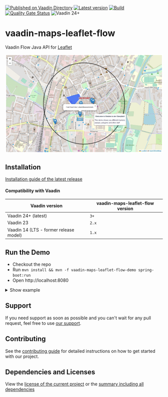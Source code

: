 [![Published on Vaadin Directory](https://img.shields.io/badge/Vaadin%20Directory-published-00b4f0?logo=vaadin)](https://vaadin.com/directory/component/leafletmap-for-vaadin)
[![Latest version](https://img.shields.io/maven-central/v/com.xdev-software/vaadin-maps-leaflet-flow?logo=apache%20maven)](https://mvnrepository.com/artifact/com.xdev-software/vaadin-maps-leaflet-flow)
[![Build](https://img.shields.io/github/actions/workflow/status/xdev-software/vaadin-maps-leaflet-flow/checkBuild.yml?branch=develop)](https://github.com/xdev-software/vaadin-maps-leaflet-flow/actions/workflows/checkBuild.yml?query=branch%3Adevelop)
[![Quality Gate Status](https://sonarcloud.io/api/project_badges/measure?project=xdev-software_vaadin-maps-leaflet-flow&metric=alert_status)](https://sonarcloud.io/dashboard?id=xdev-software_vaadin-maps-leaflet-flow)
![Vaadin 24+](https://img.shields.io/badge/Vaadin%20Platform/Flow-24+-00b4f0)

# vaadin-maps-leaflet-flow
Vaadin Flow Java API for [Leaflet](https://leafletjs.com/)

![demo](assets/demo.png)


## Installation
[Installation guide of the latest release](https://github.com/xdev-software/vaadin-maps-leaflet-flow/releases/latest#Installation)

#### Compatibility with Vaadin

| Vaadin version | vaadin-maps-leaflet-flow version |
| --- | --- |
| Vaadin 24+ (latest) | ``3+`` |
| Vaadin 23 | ``2.x`` |
| Vaadin 14 (LTS - former release model) | ``1.x`` |


## Run the Demo
* Checkout the repo
* Run ``mvn install && mvn -f vaadin-maps-leaflet-flow-demo spring-boot:run``
* Open http://localhost:8080


<details>
  <summary>Show example</summary>
  
  ![demo](assets/demo.gif)
</details>

## Support
If you need support as soon as possible and you can't wait for any pull request, feel free to use [our support](https://xdev.software/en/services/support).

## Contributing
See the [contributing guide](./CONTRIBUTING.md) for detailed instructions on how to get started with our project.

## Dependencies and Licenses
View the [license of the current project](LICENSE) or the [summary including all dependencies](https://xdev-software.github.io/vaadin-maps-leaflet-flow/dependencies/)
